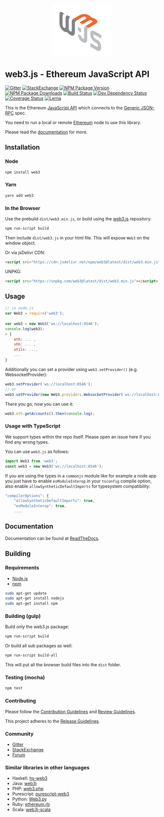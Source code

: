 <p align="center">
  <img src="assets/logo/web3js.jpg" width="200" alt="web3.js" />
</p>

# web3.js - Ethereum JavaScript API

[![Gitter][gitter-image]][gitter-url] [![StackExchange][stackexchange-image]][stackexchange-url] [![NPM Package Version][npm-image-version]][npm-url] [![NPM Package Downloads][npm-image-downloads]][npm-url] [![Build Status][travis-image]][travis-url] [![Dev Dependency Status][deps-dev-image]][deps-dev-url] [![Coverage Status][coveralls-image]][coveralls-url] [![Lerna][lerna-image]][lerna-url]

This is the Ethereum [JavaScript API][docs]
which connects to the [Generic JSON-RPC](https://github.com/ethereum/wiki/wiki/JSON-RPC) spec.

You need to run a local or remote [Ethereum](https://www.ethereum.org/) node to use this library.

Please read the [documentation][docs] for more.

## Installation

### Node

```bash
npm install web3
```

### Yarn

```bash
yarn add web3
```

### In the Browser

Use the prebuild `dist/web3.min.js`, or
build using the [web3.js][repo] repository:

```bash
npm run-script build
```

Then include `dist/web3.js` in your html file.
This will expose `Web3` on the window object.

Or via jsDelivr CDN:

```html
<script src="https://cdn.jsdelivr.net/npm/web3@latest/dist/web3.min.js"></script>
```

UNPKG:

```html
<script src="https://unpkg.com/web3@latest/dist/web3.min.js"></script>
```

## Usage

```js
// in node.js
var Web3 = require('web3');

var web3 = new Web3('ws://localhost:8546');
console.log(web3);
> {
    eth: ... ,
    shh: ... ,
    utils: ...,
    ...
}
```

Additionally you can set a provider using `web3.setProvider()` (e.g. WebsocketProvider):

```js
web3.setProvider('ws://localhost:8546');
// or
web3.setProvider(new Web3.providers.WebsocketProvider('ws://localhost:8546'));
```

There you go, now you can use it:

```js
web3.eth.getAccounts().then(console.log);
```

### Usage with TypeScript

We support types within the repo itself. Please open an issue here if you find any wrong types.

You can use `web3.js` as follows:

```typescript
import Web3 from 'web3';
const web3 = new Web3('ws://localhost:8546');
```

If you are using the types in a `commonjs` module like for example a node app you just have to enable `esModuleInterop` in your `tsconfig` compile option, also enable `allowSyntheticDefaultImports` for typesystem compatibility:

```js
"compilerOptions": {
    "allowSyntheticDefaultImports": true,
    "esModuleInterop": true,
    ....
```

## Documentation

Documentation can be found at [ReadTheDocs][docs].

## Building

### Requirements

-   [Node.js](https://nodejs.org)
-   [npm](https://www.npmjs.com/)

```bash
sudo apt-get update
sudo apt-get install nodejs
sudo apt-get install npm
```

### Building (gulp)

Build only the web3.js package:

```bash
npm run-script build
```

Or build all sub packages as well:

```bash
npm run-script build-all
```

This will put all the browser build files into the `dist` folder.

### Testing (mocha)

```bash
npm test
```

### Contributing

Please follow the [Contribution Guidelines](./CONTRIBUTIONS.md) and [Review Guidelines](./REVIEW.md).

This project adheres to the [Release Guidelines](./REVIEW.md).

### Community

-   [Gitter][gitter-url]
-   [StackExchange][stackexchange-url]
-   [Forum](https://forum.ethereum.org/categories/ethereum-js)

### Similar libraries in other languages

-   Haskell: [hs-web3](https://github.com/airalab/hs-web3)
-   Java: [web3j](https://github.com/web3j/web3j)
-   PHP: [web3.php](https://github.com/sc0Vu/web3.php)
-   Purescript: [purescript-web3](https://github.com/f-o-a-m/purescript-web3)
-   Python: [Web3.py](https://github.com/ethereum/web3.py)
-   Ruby: [ethereum.rb](https://github.com/EthWorks/ethereum.rb)
-   Scala: [web3j-scala](https://github.com/mslinn/web3j-scala)

[repo]: https://github.com/ethereum/web3.js
[docs]: http://web3js.readthedocs.io/
[npm-image-version]: https://img.shields.io/npm/v/web3.svg
[npm-image-downloads]: https://img.shields.io/npm/dm/web3.svg
[npm-url]: https://npmjs.org/package/web3
[travis-image]: https://travis-ci.org/ethereum/web3.js.svg?branch=1.x
[travis-url]: https://travis-ci.org/ethereum/web3.js?branch=1.x
[deps-dev-image]: https://david-dm.org/ethereum/web3.js/1.x/dev-status.svg
[deps-dev-url]: https://david-dm.org/ethereum/web3.js/1.x?type=dev
[coveralls-image]: https://coveralls.io/repos/ethereum/web3.js/badge.svg?branch=1.x
[coveralls-url]: https://coveralls.io/r/ethereum/web3.js?branch=1.x
[waffle-image]: https://badge.waffle.io/ethereum/web3.js.svg?label=ready&title=Ready
[waffle-url]: https://waffle.io/ethereum/web3.js
[gitter-image]: https://badges.gitter.im/Join%20Chat.svg
[gitter-url]:  https://gitter.im/ethereum/web3.js
[lerna-image]: https://img.shields.io/badge/maintained%20with-lerna-cc00ff.svg
[lerna-url]: https://lerna.js.org/
[stackexchange-image]: https://img.shields.io/badge/web3js-stackexchange-brightgreen
[stackexchange-url]: https://ethereum.stackexchange.com/questions/tagged/web3js
